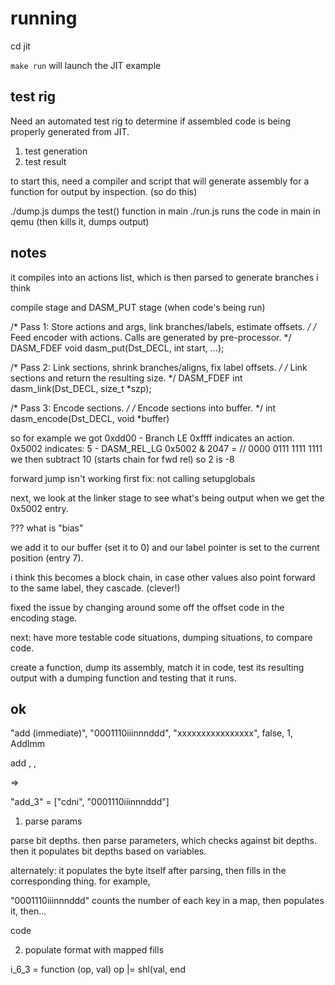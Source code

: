 # running

cd jit

`make run` will launch the JIT example

## test rig

Need an automated test rig to determine if assembled code is being properly generated from JIT.
1) test generation
2) test result

to start this, need a compiler and script that will generate assembly for a function for output by inspection.
(so do this)

./dump.js dumps the test() function in main
./run.js runs the code in main in qemu (then kills it, dumps output)

## notes

it compiles into an actions list, which is then parsed to generate branches i think

compile stage 
and
DASM_PUT stage (when code's being run)

/* Pass 1: Store actions and args, link branches/labels, estimate offsets. */
/* Feed encoder with actions. Calls are generated by pre-processor. */
DASM_FDEF void dasm_put(Dst_DECL, int start, ...);

/* Pass 2: Link sections, shrink branches/aligns, fix label offsets. */
/* Link sections and return the resulting size. */
DASM_FDEF int dasm_link(Dst_DECL, size_t *szp);

/* Pass 3: Encode sections. */
/* Encode sections into buffer. */
int dasm_encode(Dst_DECL, void *buffer)



so for example we got
0xdd00 - Branch LE
0xffff indicates an action.
0x5002 indicates:
	5 - DASM_REL_LG
	0x5002 & 2047 = // 0000 0111 1111 1111
	we then subtract 10 (starts chain for fwd rel)
	so 2 is -8


forward jump isn't working
first fix: not calling setupglobals

next, we look at the linker stage to see what's being output when we get the 0x5002 entry.

??? what is "bias"

we add it to our buffer (set it to 0) and our label pointer is set to the current position (entry 7).

i think this becomes a block chain, in case other values also point forward to the same label, they cascade. (clever!)

fixed the issue by changing around some off the offset code in the encoding stage.

next: have more testable code situations, dumping situations, to compare code.


create a function,
dump its assembly,
match it in code,
test its resulting output with a dumping function
and testing that it runs.


## ok

"add (immediate)",        "0001110iiinnnddd", "xxxxxxxxxxxxxxxx", false, 1, AddImm

add<C> <t><Rd>, <Rn>, <Ii>

=>

"add_3" = ["cdni", "0001110iiinnnddd"]

1. parse params

parse bit depths.
then parse parameters, which checks against bit depths.
then it populates bit depths based on variables.

alternately: it populates the byte itself after parsing, then fills in the corresponding thing.
for example,

"0001110iiinnnddd" counts the number of each key in a map, then populates it, then...

code

2. populate format with mapped fills

i_6_3 = function (op, val)
	op |= shl(val, 
end